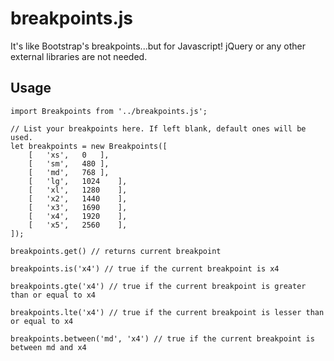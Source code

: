# breakpoints.js

It's like Bootstrap's breakpoints...but for Javascript! jQuery or any other external libraries are not needed.

## Usage

```
import Breakpoints from '../breakpoints.js';

// List your breakpoints here. If left blank, default ones will be used.
let breakpoints = new Breakpoints([
	[	'xs',	0	],
	[	'sm',	480	],
	[	'md',	768	],
	[	'lg',	1024	],
	[	'xl',	1280	],
	[	'x2',	1440	],
	[	'x3',	1690	],
	[	'x4',	1920	],
	[	'x5',	2560	],
]);

breakpoints.get() // returns current breakpoint

breakpoints.is('x4') // true if the current breakpoint is x4

breakpoints.gte('x4') // true if the current breakpoint is greater than or equal to x4

breakpoints.lte('x4') // true if the current breakpoint is lesser than or equal to x4

breakpoints.between('md', 'x4') // true if the current breakpoint is between md and x4
```